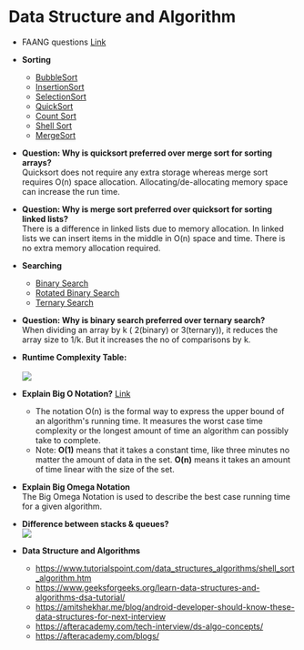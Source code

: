 # Data Structure and Algorithm

* FAANG questions [Link](https://github.com/Kiran7007/Interview-Preparation/blob/main/assets/coding_interview_questions.pdf)

* **Sorting** </br>
   * [BubbleSort](/src/sort/BubbleSort.java)
   * [InsertionSort](/src/sort/InsertionSort.java)
   * [SelectionSort](/src/sort/SelectionSort.java)
   * [QuickSort](/src/sort/QuickSort.java)
   * [Count Sort](https://www.includehelp.com/kotlin/sorting-in-linear-time-and-program-for-count-sort.aspx)
   * [Shell Sort](https://www.tutorialspoint.com/data_structures_algorithms/shell_sort_algorithm.htm)
   * [MergeSort](/src/sort/MergeSort.java)

* **Question: Why is quicksort preferred over merge sort for sorting arrays?** </br>
    Quicksort does not require any extra storage whereas merge sort requires O(n) space allocation. Allocating/de-allocating memory space can increase the run time.</br>

* **Question: Why is merge sort preferred over quicksort for sorting linked lists?** </br>
    There is a difference in linked lists due to memory allocation. In linked lists we can insert items in the middle in O(n) space and time. There is no extra memory allocation required.     
   
* **Searching** </br>
   * [Binary Search](/src/search/BinarySearch.java)
   * [Rotated Binary Search](/src/search/RotatedBinarySearch.java)
   * [Ternary Search](/src/search/TernarySearch.java)  

* **Question: Why is binary search preferred over ternary search?** </br>
    When dividing an array by k ( 2(binary) or 3(ternary)), it reduces the array size to 1/k. But it increases the no of comparisons by k.
   
* **Runtime Complexity Table:** </br></br>
   <a href="https://github.com/anitaa1990/Android-Cheat-sheet/blob/master/media/4.png" target="_blank"><img src="https://github.com/anitaa1990/Android-Cheat-sheet/blob/master/media/4.png"></a></br>


* **Explain Big O Notation?** [Link](https://www.freecodecamp.org/news/big-o-cheat-sheet-time-complexity-chart/)</br>
   * The notation Ο(n) is the formal way to express the upper bound of an algorithm's running time. It measures the worst case time complexity or the longest amount of time an algorithm can possibly take to complete. 
   * Note: **O(1)** means that it takes a constant time, like three minutes no matter the amount of data in the set.
    **O(n)** means it takes an amount of time linear with the size of the set.</br>

* **Explain Big Omega Notation** </br>
   The Big Omega Notation is used to describe the best case running time for a given algorithm.</br>
   
* **Difference between stacks & queues?** </br>
  <a href="https://github.com/anitaa1990/Android-Cheat-sheet/blob/master/media/3.png" target="_blank"><img src="https://github.com/anitaa1990/Android-Cheat-sheet/blob/master/media/3.png"></a></br>

* **Data Structure and Algorithms** </br>
  * https://www.tutorialspoint.com/data_structures_algorithms/shell_sort_algorithm.htm
  * https://www.geeksforgeeks.org/learn-data-structures-and-algorithms-dsa-tutorial/
  * https://amitshekhar.me/blog/android-developer-should-know-these-data-structures-for-next-interview
  * https://afteracademy.com/tech-interview/ds-algo-concepts/
  * https://afteracademy.com/blogs/
